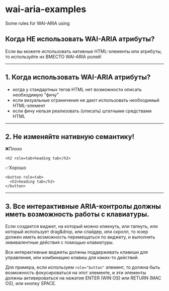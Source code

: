 # wai-aria-examples
Some rules for WAI-ARIA using

## Когда НЕ использовать WAI-ARIA атрибуты?

Если вы можете использовать нативные HTML-элементы или атрибуты, то используйте их ВМЕСТО WAI-ARIA ролей!

---

## 1. Когда использовать WAI-ARIA атрибуты?

- когда у стандартных тегов HTML нет возможности описать необходимую "фичу"
- если визуальные ограничения не дают использовать необходимый HTML-элемент
- если фичу нельзя реализовать (описать) штатными средствами HTML

---

## 2. Не изменяйте нативную семантику!

❌Плохо
```
<h2 role=tab>heading tab</h2>
```


✅Хорошо
```
<button role=tab>
  <h2>heading tab</h2>
</button>
```

---

## 3. Все интерактивные ARIA-контролы должны иметь возможность работы с клавиатуры.

Если создается виджет, на который можно кликнуть, или тапнуть, или который использует drag&drop, или слайдер, или скролл, то юзер должен иметь возможность перемещаться по виджету, и выполнять эквивалентные действия с помощью клавиатуры.

Все интерактивные виджеты должны поддерживать клавиши для управления, или комбинацию клавиш для каких-то действий.

Для примера, если используем `role="button"` элемент, то должна быть возможность фокусироваться на этот элементе, и эти элементы должны активироваться на нажатие ENTER (WIN OS) или RETURN (MAC OS), или кнопку SPACE.
